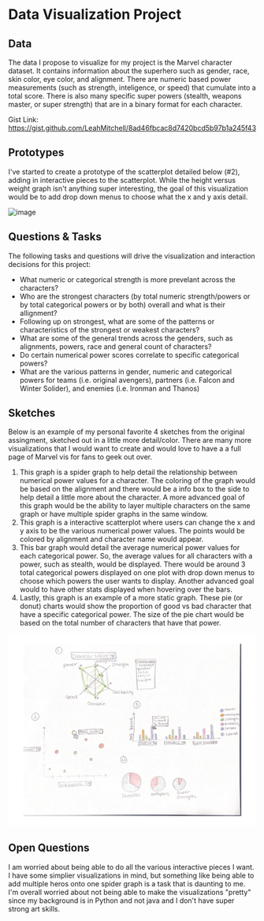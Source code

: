 # Data Visualization Project

## Data

The data I propose to visualize for my project is the Marvel character dataset. It contains information about the superhero such as gender, race, skin color, eye color, and alignment. There are numeric based power measurements (such as strength, inteligence, or speed) that cumulate into a total score. There is also many specific super powers (stealth, weapons master, or super strength) that are in a binary format for each character.

Gist Link:
https://gist.github.com/LeahMitchell/8ad46fbcac8d7420bcd5b97b1a245f43

## Prototypes

I've started to create a prototype of the scatterplot detailed below (#2), adding in interactive pieces to the scatterplot. While the height versus weight graph isn't anything super interesting, the goal of this visualization would be to add drop down menus to choose what the x and y axis detail. 


![image](https://vizhub.com/LeahMitchell/b2ef2f5b5aaf4e888fabfd979b4a7b80?edit=files&file=index.js)


## Questions & Tasks

The following tasks and questions will drive the visualization and interaction decisions for this project:

 * What numeric or categorical strength is more prevelant across the characters? 
 * Who are the strongest characters (by total numeric strength/powers or by total categorical powers or by both) overall and what is their allignment? 
 * Following up on strongest, what are some of the patterns or characteristics of the strongest or weakest characters?
 * What are some of the general trends across the genders, such as alignments, powers, race and general count of characters?
 * Do certain numerical power scores correlate to specific categorical powers?
 * What are the various patterns in gender, numeric and categorical powers for teams (i.e. original avengers), partners (i.e. Falcon and Winter Solider), and enemies (i.e. Ironman and Thanos)

## Sketches
Below is an example of my personal favorite 4 sketches from the original assingment, sketched out in a little more detail/color. There are many more visualizations that I would want to create and would love to have a a full page of Marvel vis for fans to geek out over. 

1. This graph is a spider graph to help detail the relationship between numerical power values for a character. The coloring of the graph would be based on the alignment and there would be a info box to the side to help detail a little more about the character. A more advanced goal of this graph would be the ability to layer multiple characters on the same graph or have multiple spider graphs in the same window. 
2. This graph is a interactive scatterplot where users can change the x and y axis to be the various numerical power values. The points would be colored by alignment and character name would appear. 
3. This bar graph would detail the average numerical power values for each categorical power. So, the average values for all characters with a power, such as stealth, would be displayed. There would be around 3 total categorical powers displayed on one plot with drop down menus to choose which powers the user wants to display. Another advanced goal would to have other stats displayed when hovering over the bars. 
4. Lastly, this graph is an example of a more static graph. These pie (or donut) charts would show the proportion of good vs bad character that have a specific categorical power. The size of the pie chart would be based on the total number of characters that have that power. 


![image](https://github.com/LeahMitchell/dataviz-project/blob/master/Stealth-1.png)


## Open Questions

I am worried about being able to do all the various interactive pieces I want. I have some simplier visualizations in mind, but something like being able to add multiple heros onto one spider graph is a task that is daunting to me. I'm overall worried about not being able to make the visualizations "pretty" since my background is in Python and not java and I don't have super strong art skills. 
